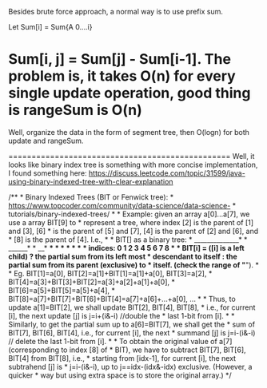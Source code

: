 
Besides brute force approach, a normal way is to use prefix sum.    

Let Sum[i] = Sum{A 0....i} 

Sum[i, j] = Sum[j] - Sum[i-1].    The problem is, it takes O(n) for every single update operation, good thing is rangeSum is O(n)  
================================================

Well, organize the data in the form of segment tree, then O(logn) for both update and rangeSum.    

================================================
Well, it looks like binary index tree is something with more concise implementation, I found something here:
https://discuss.leetcode.com/topic/31599/java-using-binary-indexed-tree-with-clear-explanation   

/**
	 * Binary Indexed Trees (BIT or Fenwick tree):
	 * https://www.topcoder.com/community/data-science/data-science-
	 * tutorials/binary-indexed-trees/
	 * 
	 * Example: given an array a[0]...a[7], we use a array BIT[9] to
	 * represent a tree, where index [2] is the parent of [1] and [3], [6]
	 * is the parent of [5] and [7], [4] is the parent of [2] and [6], and
	 * [8] is the parent of [4]. I.e.,
	 * 
	 * BIT[] as a binary tree:
	 *            ______________*
	 *            ______*
	 *            __*     __*
	 *            *   *   *   *
	 * indices: 0 1 2 3 4 5 6 7 8
	 * 
	 * BIT[i] = ([i] is a left child) ? the partial sum from its left most
	 * descendant to itself : the partial sum from its parent (exclusive) to
	 * itself. (check the range of "__").
	 * 
	 * Eg. BIT[1]=a[0], BIT[2]=a[1]+BIT[1]=a[1]+a[0], BIT[3]=a[2],
	 * BIT[4]=a[3]+BIT[3]+BIT[2]=a[3]+a[2]+a[1]+a[0],
	 * BIT[6]=a[5]+BIT[5]=a[5]+a[4],
	 * BIT[8]=a[7]+BIT[7]+BIT[6]+BIT[4]=a[7]+a[6]+...+a[0], ...
	 * 
	 * Thus, to update a[1]=BIT[2], we shall update BIT[2], BIT[4], BIT[8],
	 * i.e., for current [i], the next update [j] is j=i+(i&-i) //double the
	 * last 1-bit from [i].
	 * 
	 * Similarly, to get the partial sum up to a[6]=BIT[7], we shall get the
	 * sum of BIT[7], BIT[6], BIT[4], i.e., for current [i], the next
	 * summand [j] is j=i-(i&-i) // delete the last 1-bit from [i].
	 * 
	 * To obtain the original value of a[7] (corresponding to index [8] of
	 * BIT), we have to subtract BIT[7], BIT[6], BIT[4] from BIT[8], i.e.,
	 * starting from [idx-1], for current [i], the next subtrahend [j] is
	 * j=i-(i&-i), up to j==idx-(idx&-idx) exclusive. (However, a quicker
	 * way but using extra space is to store the original array.)
	 */

